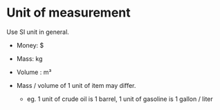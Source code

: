 # Unit of measurement

Use SI unit in general.

- Money: $
- Mass: kg
- Volume : m³

- Mass / volume of 1 unit of item may differ.
    - eg. 1 unit of crude oil is 1 barrel, 1 unit of gasoline is 1 gallon / liter
